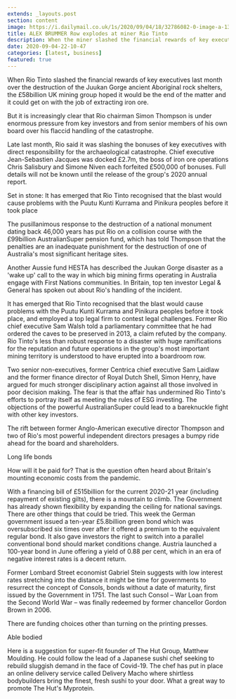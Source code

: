 ```yaml
---
extends: _layouts.post
section: content
image: https://i.dailymail.co.uk/1s/2020/09/04/18/32786082-0-image-a-13_1599240693574.jpg 
title: ALEX BRUMMER Row explodes at miner Rio Tinto 
description: When the miner slashed the financial rewards of key executives over the destruction of ancient Aboriginal rock shelters, it hoped it would be the end of the matter. That has not proven to be the case. 
date: 2020-09-04-22-10-47 
categories: [latest, business] 
featured: true 
--- 
```

When Rio Tinto slashed the financial rewards of key executives last month over the destruction of the Juukan Gorge ancient Aboriginal rock shelters, the £58billion UK mining group hoped it would be the end of the matter and it could get on with the job of extracting iron ore. 

But it is increasingly clear that Rio chairman Simon Thompson is under enormous pressure from key investors and from senior members of his own board over his flaccid handling of the catastrophe. 

Late last month, Rio said it was slashing the bonuses of key executives with direct responsibility for the archaeological catastrophe. Chief executive Jean-Sebastien Jacques was docked £2.7m, the boss of iron ore operations Chris Salisbury and Simone Niven each forfeited £500,000 of bonuses. Full details will not be known until the release of the group's 2020 annual report. 

Set in stone: It has emerged that Rio Tinto recognised that the blast would cause problems with the Puutu Kunti Kurrama and Pinikura peoples before it took place

The pusillanimous response to the destruction of a national monument dating back 46,000 years has put Rio on a collision course with the £99billion AustralianSuper pension fund, which has told Thompson that the penalties are an inadequate punishment for the destruction of one of Australia's most significant heritage sites. 

Another Aussie fund HESTA has described the Juukan Gorge disaster as a 'wake up' call to the way in which big mining firms operating in Australia engage with First Nations communities. In Britain, top ten investor Legal & General has spoken out about Rio's handling of the incident. 

It has emerged that Rio Tinto recognised that the blast would cause problems with the Puutu Kunti Kurrama and Pinikura peoples before it took place, and employed a top legal firm to contest legal challenges. Former Rio chief executive Sam Walsh told a parliamentary committee that he had ordered the caves to be preserved in 2013, a claim refuted by the company. Rio Tinto's less than robust response to a disaster with huge ramifications for the reputation and future operations in the group's most important mining territory is understood to have erupted into a boardroom row. 

Two senior non-executives, former Centrica chief executive Sam Laidlaw and the former finance director of Royal Dutch Shell, Simon Henry, have argued for much stronger disciplinary action against all those involved in poor decision making. The fear is that the affair has undermined Rio Tinto's efforts to portray itself as meeting the rules of ESG investing. The objections of the powerful AustralianSuper could lead to a bareknuckle fight with other key investors.

The rift between former Anglo-American executive director Thompson and two of Rio's most powerful independent directors presages a bumpy ride ahead for the board and shareholders.

Long life bonds 

How will it be paid for? That is the question often heard about Britain's mounting economic costs from the pandemic. 

With a financing bill of £515billion for the current 2020-21 year (including repayment of existing gilts), there is a mountain to climb. The Government has already shown flexibility by expanding the ceiling for national savings. There are other things that could be tried. This week the German government issued a ten-year £5.8billion green bond which was oversubscribed six times over after it offered a premium to the equivalent regular bond. It also gave investors the right to switch into a parallel conventional bond should market conditions change. Austria launched a 100-year bond in June offering a yield of 0.88 per cent, which in an era of negative interest rates is a decent return. 

Former Lombard Street economist Gabriel Stein suggests with low interest rates stretching into the distance it might be time for governments to resurrect the concept of Consols, bonds without a date of maturity, first issued by the Government in 1751. The last such Consol – War Loan from the Second World War – was finally redeemed by former chancellor Gordon Brown in 2006. 

There are funding choices other than turning on the printing presses.

Able bodied 

Here is a suggestion for super-fit founder of The Hut Group, Matthew Moulding. He could follow the lead of a Japanese sushi chef seeking to rebuild sluggish demand in the face of Covid-19. The chef has put in place an online delivery service called Delivery Macho where shirtless bodybuilders bring the finest, fresh sushi to your door. What a great way to promote The Hut's Myprotein. 

